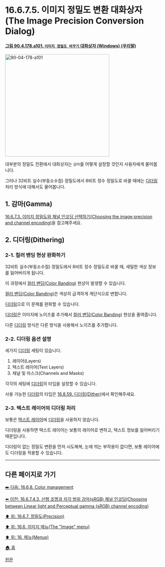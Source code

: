 # 16.6.7.5. 이미지 정밀도 변환 대화상자(The Image Precision Conversion Dialog)

<a id="90-04-178-a101"></a>

#### [그림 90.4.178.a101. `이미지 정밀도 바꾸기` 대화상자 (Windows) (우리말)](./90-04-0178-precision_conversion.md#90-04-178-a101)
<img width="339" height="333" alt="90-04-178-a101" src="https://github.com/user-attachments/assets/e4ba21b5-1efa-46a2-b5a1-5a04f6f42a5e" />

대부분의 정밀도 전환에서 대화상자는 `감마`를 어떻게 설정할 것인지 사용자에게 물어봅니다.

그러나 32비트 실수(부동소수점) 정밀도에서 8비트 정수 정밀도로 바꿀 때에는 [디더링](./19-glossaryx-dithering.md) 처리 방식에 대해서도 물어봅니다.

<a id="16-06-07-05-s1"></a>

## 1. 감마(Gamma)
[16.6.7.3. 이미지 정밀도와 채널 인코딩 선택하기(Choosing the image precision and channel encoding)](./16-06-07-03-choosing_the_image_precision_and_channel_encoding.md)을 참고해주세요.

<a id="16-06-07-05-s2"></a>

## 2. 디더링(Dithering)

<a id="16-06-07-05-s2-01"></a>

### 2-1. 컬러 밴딩 현상 완화하기
32비트 실수(부동소수점) 정밀도에서 8비트 정수 정밀도로 바꿀 때, 세밀한 색상 정보를 잃어버리게 됩니다.

이 과정에서 [컬러 밴딩(Color Banding)](./19-glossaryx-color_banding.md) 현상이 발생할 수 있습니다.

[컬러 밴딩(Color Banding)](./19-glossaryx-color_banding.md)은 색상히 급격하게 계단식으로 변합니다.

[디더링](./19-glossaryx-dithering.md)으로 이 문제를 완화할 수 있습니다.

[디더링](./19-glossaryx-dithering.md)은 이미지에 노이즈를 추가해서 [컬러 밴딩(Color Banding)](./19-glossaryx-color_banding.md) 현상을 줄여줍니다.

다른 [디더링](./19-glossaryx-dithering.md) 방식은 다른 방식을 사용해서 노이즈를 추가합니다.

<a id="16-06-07-05-s2-02"></a>

### 2-2. 디더링 옵션 설명
세가지 [디더링](./19-glossaryx-dithering.md) 세팅이 있습니다.

1. 레이어(Layers)
2. 텍스트 레이어(Text Layers)
3. 채널 및 마스크(Channels and Masks)

각각의 세팅에 [디더링](./19-glossaryx-dithering.md)의 타입을 설정할 수 있습니다.

사용 가능한 [디더링](./19-glossaryx-dithering.md)의 타입은 [16.8.59. 디더링(Dither)](./16-08-59-dither.md)에서 확인해주세요.

<a id="16-06-07-05-s2-03"></a>

### 2-3. 텍스트 레이어의 디더링 처리
보통은 [텍스트 레이어](./90-01-02-00-edit.md)에 [디더링](./19-glossaryx-dithering.md)을 사용하지 않습니다.

디더링을 사용하면 텍스트 레이어는 보통의 레이어로 변하고, 텍스트 정보를 잃어버리기 때문입니다.

디더링이 없는 정밀도 변환을 먼저 시도해복, 눈에 띄는 부작용이 없다면, 보통 레이어에도 디더링을 적용할 수 있습니다.

***

## 다른 페이지로 가기

[➡️ 다음: 16.6.8. Color management](./16-06-08-color-management.md)

[⬅️ 이전: 16.6.7.4.3. 선형 조명과 지각 범위 감마(sRGB) 채널 인코딩(Choosing between Linear light and Perceptual gamma (sRGB) channel encoding)](./16-06-07-04-03-choosing_between_linear_light_n_perceptual_gamma_channel_encoding.md)

[⬆️ 위: 16.6.7. 정밀도(Precision)](./16-06-07-00-precision.md)

[⬆️ 위: 16.6. 이미지 메뉴(The "Image" menu)](./16-06-00-the-image-menu.md)

[⬆️ 위: 16. 메뉴(Menus)](./16-00-menus.md)

[🏠 홈](./00-home.md)

[원문](https://docs.gimp.org/2.10/ko/gimp-image-precision.html#gimp-image-convert-precision)